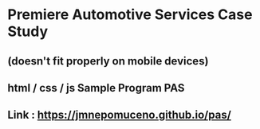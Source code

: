 # Premiere Automotive Services Case Study
## (doesn't fit properly on mobile devices)
## html / css / js Sample Program PAS
## Link : https://jmnepomuceno.github.io/pas/
